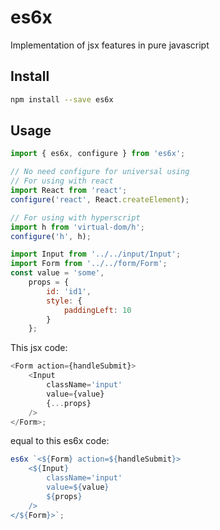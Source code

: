 # es6x
Implementation of jsx features in pure javascript

## Install
```bash
npm install --save es6x
```

## Usage
```javascript
import { es6x, configure } from 'es6x';

// No need configure for universal using
// For using with react
import React from 'react';
configure('react', React.createElement);

// For using with hyperscript
import h from 'virtual-dom/h';
configure('h', h);
```

```javascript
import Input from '../../input/Input';
import Form from '../../form/Form';
const value = 'some',
    props = {
        id: 'id1',
        style: {
            paddingLeft: 10
        }
    };
```

This jsx code:
```javascript
<Form action={handleSubmit}>
    <Input
        className='input'
        value={value}
        {...props}
    />
</Form>;
```
equal to this es6x code:
```javascript
es6x `<${Form} action=${handleSubmit}>
    <${Input}
        className='input'
        value=${value}
        ${props}
    />
</${Form}>`;
```

